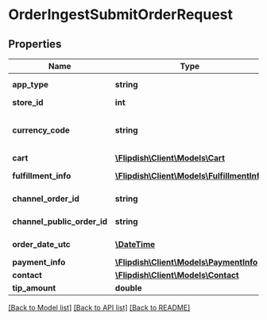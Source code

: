# OrderIngestSubmitOrderRequest

## Properties
Name | Type | Description | Notes
------------ | ------------- | ------------- | -------------
**app_type** | **string** | [Required] Indicated the name from where the request is coming from | [optional] 
**store_id** | **int** | [Required] Store Id | [optional] 
**currency_code** | **string** | [Required] Currency Code  These must match three letter codes ISO 4127 http://en.wikipedia.org/wiki/ISO_4217 | [optional] 
**cart** | [**\Flipdish\\Client\Models\Cart**](Cart.md) | [Required] Cart of the user | [optional] 
**fulfillment_info** | [**\Flipdish\\Client\Models\FulfillmentInfo**](FulfillmentInfo.md) | [Required] Relevant fulfillment Information | [optional] 
**channel_order_id** | **string** | [Required] Order ID in the external System | [optional] 
**channel_public_order_id** | **string** | [Optional] Public Order ID in the external System | [optional] 
**order_date_utc** | [**\DateTime**](\DateTime.md) | Date the order was placed at in UTC  [Required] | [optional] 
**payment_info** | [**\Flipdish\\Client\Models\PaymentInfo**](PaymentInfo.md) | Payment Information  [Required] | [optional] 
**contact** | [**\Flipdish\\Client\Models\Contact**](Contact.md) | Contact Information  [Required] | [optional] 
**tip_amount** | **double** | Tip amount | [optional] 

[[Back to Model list]](../README.md#documentation-for-models) [[Back to API list]](../README.md#documentation-for-api-endpoints) [[Back to README]](../README.md)


